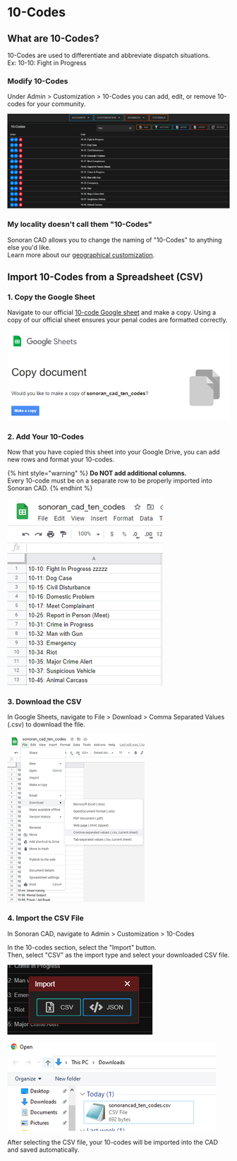 # 10-Codes

## What are 10-Codes?

10-Codes are used to differentiate and abbreviate dispatch situations.  
Ex: 10-10: Fight in Progress

### Modify 10-Codes

Under Admin &gt; Customization &gt; 10-Codes you can add, edit, or remove 10-codes for your community.

![Sonoran CAD - 10-Codes](../../.gitbook/assets/image%20%28113%29.png)

### My locality doesn't call them "10-Codes"

Sonoran CAD allows you to change the naming of "10-Codes" to anything else you'd like.  
Learn more about our [geographical customization](geographical-settings.md).

## Import 10-Codes from a Spreadsheet \(CSV\)

### 1. Copy the Google Sheet

Navigate to our official [10-code Google sheet](https://docs.google.com/spreadsheets/u/1/d/1QKKhrwBQQW2JMqeDplU_alo_CHPi0ML4KlYOEuPN4vs/copy) and make a copy. Using a copy of our official sheet ensures your penal codes are formatted correctly.

![Sonoran CAD - Copy 10-Codes Spreadsheet](../../.gitbook/assets/image%20%28114%29.png)

### 2. Add Your 10-Codes

Now that you have copied this sheet into your Google Drive, you can add new rows and format your 10-codes.

{% hint style="warning" %}
**Do NOT add additional columns.**  
Every 10-code must be on a separate row to be properly imported into Sonoran CAD.
{% endhint %}

![Sonoran CAD - 10-Codes CSV](../../.gitbook/assets/image%20%28115%29.png)

### 3. Download the CSV

In Google Sheets, navigate to File &gt; Download &gt; Comma Separated Values \(.csv\) to download the file.

![Google Sheets - Download CSV](../../.gitbook/assets/image%20%28110%29.png)

### 4. Import the CSV File

In Sonoran CAD, navigate to Admin &gt; Customization &gt; 10-Codes

In the 10-codes section, select the "Import" button.  
Then, select "CSV" as the import type and select your downloaded CSV file.

![Sonoran CAD - Import Data](../../.gitbook/assets/image%20%28109%29.png)

![File Selector - Select CSV](../../.gitbook/assets/image%20%28112%29.png)

After selecting the CSV file, your 10-codes will be imported into the CAD and saved automatically.

